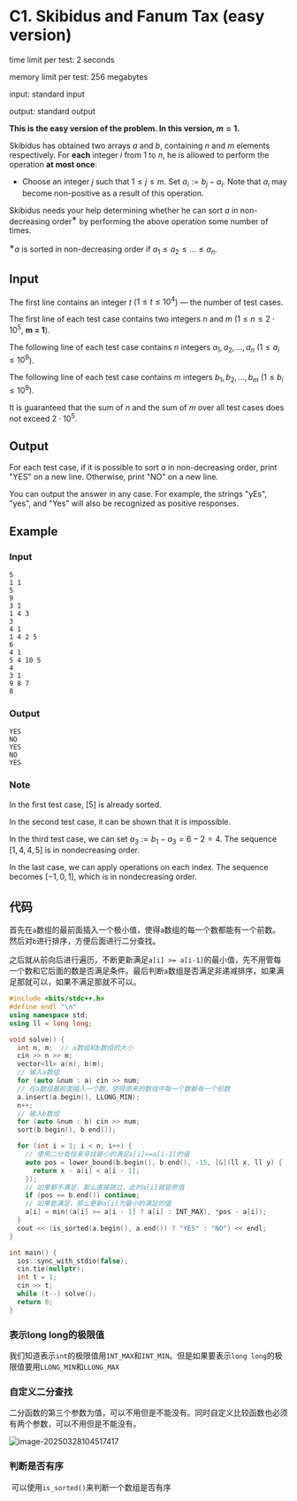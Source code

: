 # C1. Skibidus and Fanum Tax (easy version)

time limit per test: 2 seconds

memory limit per test: 256 megabytes

input: standard input

output: standard output

**This is the easy version of the problem. In this version, $m = 1$.**

Skibidus has obtained two arrays $a$ and $b$, containing $n$ and $m$ elements respectively. For **each** integer $i$ from $1$ to $n$, he is allowed to perform the operation **at most once**:

-   Choose an integer $j$ such that $1 \leq j \leq m$. Set $a_i := b_j - a_i$. Note that $a_i$ may become non-positive as a result of this operation.

Skibidus needs your help determining whether he can sort $a$ in non-decreasing order$^{\text{∗}}$ by performing the above operation some number of times.

$^{\text{∗}}$$a$ is sorted in non-decreasing order if $a_1 \leq a_2 \leq \ldots \leq a_n$.

## **Input**

The first line contains an integer $t$ ($1 \leq t \leq 10^4$) — the number of test cases.

The first line of each test case contains two integers $n$ and $m$ ($1 \leq n \leq 2 \cdot 10^5$, $\textbf{m = 1}$).

The following line of each test case contains $n$ integers $a_1, a_2, \ldots, a_n$ ($1 \leq a_i \leq 10^9$).

The following line of each test case contains $m$ integers $b_1, b_2, \ldots, b_m$ ($1 \leq b_i \leq 10^9$).

It is guaranteed that the sum of $n$ and the sum of $m$ over all test cases does not exceed $2 \cdot 10^5$.

## **Output**

For each test case, if it is possible to sort $a$ in non-decreasing order, print "YES" on a new line. Otherwise, print "NO" on a new line.

You can output the answer in any case. For example, the strings "yEs", "yes", and "Yes" will also be recognized as positive responses.

## Example

### Input

```
5
1 1
5
9
3 1
1 4 3
3
4 1
1 4 2 5
6
4 1
5 4 10 5
4
3 1
9 8 7
8
```

### Output

```
YES
NO
YES
NO
YES
```

### **Note**

In the first test case, $[5]$ is already sorted.

In the second test case, it can be shown that it is impossible.

In the third test case, we can set $a_3:=b_1-a_3=6-2=4$. The sequence $[1,4,4,5]$ is in nondecreasing order.

In the last case, we can apply operations on each index. The sequence becomes $[-1,0,1]$, which is in nondecreasing order.

## 代码

​	首先在`a`数组的最前面插入一个极小值，使得`a`数组的每一个数都能有一个前数。然后对`b`进行排序，方便后面进行二分查找。

​	之后就从前向后进行遍历，不断更新满足`a[i] >= a[i-1]`的最小值，先不用管每一个数和它后面的数是否满足条件。最后判断`a`数组是否满足非递减排序，如果满足那就可以，如果不满足那就不可以。

```cpp
#include <bits/stdc++.h>
#define endl "\n"
using namespace std;
using ll = long long;

void solve() {
  int n, m;  // a数组和b数组的大小
  cin >> n >> m;
  vector<ll> a(n), b(m);
  // 输入a数组
  for (auto &num : a) cin >> num;
  // 在a数组最前面插入一个数，使得原来的数组中每一个数都有一个前数
  a.insert(a.begin(), LLONG_MIN);
  n++;
  // 输入b数组
  for (auto &num : b) cin >> num;
  sort(b.begin(), b.end());

  for (int i = 1; i < n; i++) {
    // 使用二分查找来寻找最小的满足a[i]>=a[i-1]的值
    auto pos = lower_bound(b.begin(), b.end(), -15, [&](ll x, ll y) {
      return x - a[i] < a[i - 1];
    });
    // 如果都不满足，那么直接跳过，此时a[i]就是原值
    if (pos == b.end()) continue;
    // 如果能满足，那么更新a[i]为最小的满足的值
    a[i] = min((a[i] >= a[i - 1] ? a[i] : INT_MAX), *pos - a[i]);
  }
  cout << (is_sorted(a.begin(), a.end()) ? "YES" : "NO") << endl;
}

int main() {
  ios::sync_with_stdio(false);
  cin.tie(nullptr);
  int t = 1;
  cin >> t;
  while (t--) solve();
  return 0;
}
```

### 表示long long的极限值

​	我们知道表示`int`的极限值用`INT_MAX`和`INT_MIN`。但是如果要表示`long long`的极限值要用`LLONG_MIN`和`LLONG_MAX`

### 自定义二分查找

​	二分函数的第三个参数为值，可以不用但是不能没有。同时自定义比较函数也必须有两个参数，可以不用但是不能没有。

![image-20250328104517417](https://gitee.com/chen-houchao/images/raw/master/img/20250328104648040.png)

### 判断是否有序

​	可以使用`is_sorted()`来判断一个数组是否有序